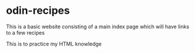 # odin-recipes

This is a basic website consisting of a main index page which will have links to a few recipes

This is to practice my HTML knowledge